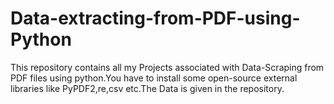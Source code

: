 # Data-extracting-from-PDF-using-Python
This repository contains all my Projects associated with Data-Scraping from PDF files using python.You have to install some open-source external libraries like PyPDF2,re,csv etc.The Data is given in the repository.
